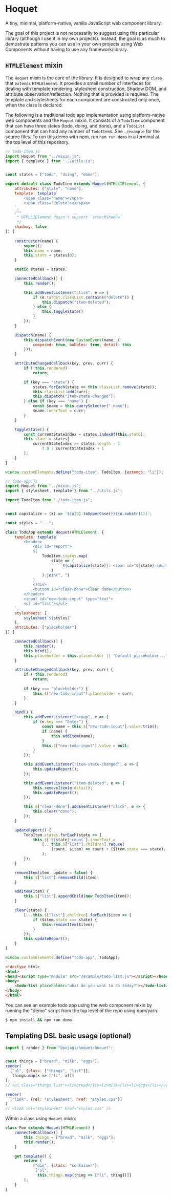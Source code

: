 # Hoquet
A tiny, minimal, platform-native, vanilla JavaScript web component library.

The goal of this project is not necessarily to suggest using this particular library (although I use it in my own projects). Instead, the goal is as much to demostrate patterns you can use in your own projects using Web Components without having to use any framework/library.

## `HTMLElement` mixin
The `Hoquet` mixin is the core of the library. It is designed to wrap any `class` that `extends` `HTMLElement`. It provides a small number of interfaces for dealing with template rendering, stylesheet construction, Shadow DOM, and attribute observation/reflection. Nothing that is provided is required. The template and stylesheets for each component are constructed only once, when the class is declared.

The following is a traditional todo app implementation using platform-native web components and the `Hoquet` mixin. It consists of a `TodoItem` component that can have three states (todo, doing, and done), and a `TodoList` component that can hold any number of `TodoItem`s. See `./example` for the source files. To run this demo with npm, run `npm run demo` in a terminal at the top level of this repository.

```javascript
// todo-item.js
import Hoquet from "../mixin.js";
import { template } from "../utils.js";


const states = ["todo", "doing", "done"];

export default class TodoItem extends Hoquet(HTMLLIElement, {
    attributes: ["state", "name"],
    template: template`
        <span class="name"></span>
        <span class="delete">x</span>
    `,
    /**
     * HTMLLIElement doesn't support `attachShadow`
     */
    shadowy: false
}) {
    
    constructor(name) {
        super();
        this.name = name;
        this.state = states[0];
    }

    static states = states;

    connectedCallback() {
        this.render();

        this.addEventListener("click", e => {
            if (e.target.classList.contains("delete")) {
                this.dispatch("item-deleted");
            } else {
                this.toggleState()
            }
        });
    }

    dispatch(name) {
        this.dispatchEvent(new CustomEvent(name, {
            composed: true, bubbles: true, detail: this
        }));
    }

    attributeChangedCallback(key, prev, curr) {
        if (!this.rendered)
            return;

        if (key === "state") {
            states.forEach(state => this.classList.remove(state));
            this.classList.add(curr);
            this.dispatch("item-state-changed");
        } else if (key === "name") {
            const $name = this.querySelector(".name");
            $name.innerText = curr;
        }
    }

    toggleState() {
        const currentStateIndex = states.indexOf(this.state);
        this.state = states[
            currentStateIndex >= states.length - 1
                ? 0 : currentStateIndex + 1
        ];
    }
}

window.customElements.define("todo-item", TodoItem, {extends: "li"});
```

```javascript
// todo-app.js
import Hoquet from "../mixin.js";
import { stylesheet, template } from "../utils.js";

import TodoItem from "./todo-item.js";


const capitalize = (x) => `${x[0].toUpperCase()}${x.substr(1)}`;

const styles = "...";

class TodoApp extends Hoquet(HTMLElement, {
    template: template`
        <header>
            <div id="report">
            ${
                TodoItem.states.map(
                    state => (
                        `${capitalize(state)}: <span id="${state}-count">0</span>`
                    )
                ).join(", ")
            }
            </div>
            <button id="clear-done">Clear done</button>
        </header>
        <input id="new-todo-input" type="text">
        <ul id="list"></ul>
    `,
    stylesheets: [
        stylesheet`${styles}`
    ],
    attributes: ["placeholder"]
}) {

    connectedCallback() {
        this.render();
        this.bind();
        this.placeholder = this.placeholder || "Default placeholder...";
    }

    attributeChangedCallback(key, prev, curr) {
        if (!this.rendered)
            return;
            
        if (key === "placeholder") {
            this.$["new-todo-input"].placeholder = curr;
        }
    }

    bind() {
        this.addEventListener("keyup", e => {
            if (e.key === "Enter") {
                const name = this.$["new-todo-input"].value.trim();
                if (name) {
                    this.addItem(name);
                }
                this.$["new-todo-input"].value = null;
            }
        });

        this.addEventListener("item-state-changed", e => {
            this.updateReport();
        });

        this.addEventListener("item-deleted", e => {
            this.removeItem(e.detail);
            this.updateReport();
        });

        this.$["clear-done"].addEventListener("click", e => {
            this.clear("done");
        });
    }

    updateReport() {
        TodoItem.states.forEach(state => {
            this.$[`${state}-count`].innerText =
                [...this.$["list"].children].reduce(
                    (count, $item) => count + ($item.state === state), 0
                );
        });
    }

    removeItem(item, update = false) {
        this.$["list"].removeChild(item);
    }

    addItem(item) {
        this.$["list"].appendChild(new TodoItem(item));
    }

    clear(state) {
        [...this.$["list"].children].forEach($item => {
            if ($item.state === state) {
                this.removeItem($item);
            }
        });
        this.updateReport();
    }
}

window.customElements.define("todo-app", TodoApp);
```

```html
<!doctype html>
<html>
<head><script type="module" src="/example/todo-list.js"></script></head>
<body>
    <todo-list placeholder="what do you want to do today?"></todo-list>
</body>
</html>
```

You can see an example todo app using the web component mixin by running the "demo" script from the top level of the repo using npm/yarn.

```bash
$ npm install && npm run demo
```



## Templating DSL basic usage (optional)

```javascript
import { render } from "@pojagi/hoquet/hoquet";


const things = ["bread", "milk", "eggs"];
render(
  ["ul", {class: ["things", "list"]},
   things.map(x => ["li", x])]
);
// <ul class="things list"><li>bread</li><li>milk</li><li>eggs</li></ul>

render(
  ["link", {rel: "stylesheet", href: "styles.css"}]
)
// <link rel="stylesheet" href="styles.css" />
```

Within a class using `Hoquet` mixin:

```javascript
class Foo extends Hoquet(HTMLElement) {
    connectedCallback() {
        this.things = ["bread", "milk", "eggs"];
        this.render();
    }

    get template() {
        return (
            ["div", {class: "container"},
             ["ul",
              this.things.map(thing => ["li", thing])]]
        );
    }
}
```
